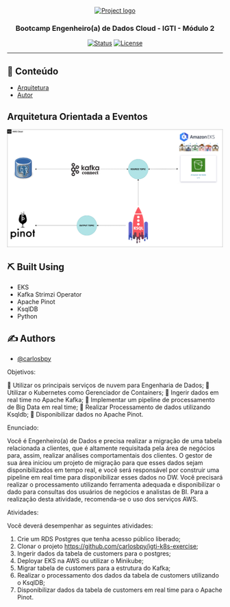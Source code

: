 <p align="center">
  <a href="" rel="noopener">
 <img width=210px height=200px src="https://media-exp1.licdn.com/dms/image/C4D0BAQG7OjFosqn9dA/company-logo_200_200/0/1625776698161?e=2159024400&v=beta&t=1yvuOj8Q0MbxulP1hEfwjY5U55aU8VdBW77FNJISzpI" alt="Project logo"></a>
</p>

<h3 align="center">Bootcamp Engenheiro(a) de Dados Cloud - IGTI - Módulo 2</h3>

<div align="center">

[![Status](https://img.shields.io/badge/status-active-success.svg)]()
[![License](https://img.shields.io/badge/license-MIT-blue.svg)](/LICENSE)

</div>

---

## 📝 Conteúdo

- [Arquitetura](#architeture)
- [Autor](#authors)

## Arquitetura Orientada a Eventos <a name = "about"></a>



![k8s](img/Arquitetura-Igti.png)


## ⛏️ Built Using <a name = "built_using"></a>

- EKS
- Kafka Strimzi Operator
- Apache Pinot
- KsqlDB
- Python 

## ✍️ Authors <a name = "authors"></a>

- [@carlosbpy](https://github.com/carlosbpy)

Objetivos: 

 Utilizar os principais serviços de nuvem para Engenharia de Dados;
 Utilizar o Kubernetes como Gerenciador de Containers;
 Ingerir dados em real time no Apache Kafka;
 Implementar um pipeline de processamento de Big Data em real time;
 Realizar Processamento de dados utilizando Ksqldb;
 Disponibilizar dados no Apache Pinot.

Enunciado:

Você é Engenheiro(a) de Dados e precisa realizar a migração de uma tabela relacionada a clientes,
que é altamente requisitada pela área de negócios para, assim, realizar análises comportamentais
dos clientes. O gestor de sua área iniciou um projeto de migração para que esses dados sejam
disponibilizados em tempo real, e você será responsável por construir uma pipeline em real time
para disponibilizar esses dados no DW. Você precisará realizar o processamento utilizando
ferramenta adequada e disponibilizar o dado para consultas dos usuários de negócios e analistas de
BI.
Para a realização desta atividade, recomenda-se o uso dos serviços AWS.


Atividades:

Você deverá desempenhar as seguintes atividades:

1. Crie um RDS Postgres que tenha acesso público liberado;
2. Clonar o projeto https://github.com/carlosbpy/igti-k8s-exercise;
3. Ingerir dados da tabela de customers para o postgres;
4. Deployar EKS na AWS ou utilizar o Minikube;
5. Migrar tabela de customers para a estrutura do Kafka;
6. Realizar o processamento dos dados da tabela de customers utilizando o KsqlDB;
7. Disponibilizar dados da tabela de customers em real time para o Apache Pinot.